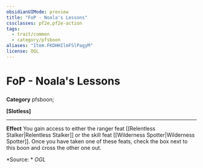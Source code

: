 ```yaml
---
obsidianUIMode: preview
title: "FoP - Noala's Lessons"
cssclasses: pf2e,pf2e-action
tags:
  - trait/common
  - category/pfsboon
aliases: "Item.FKDHHIlmFSlPagyM"
license: OGL
---
```

# FoP - Noala's Lessons

### 

**Category** pfsboon; 




**\[Slotless\]**

* * *

**Effect** You gain access to either the ranger feat [[Relentless Stalker|Relentless Stalker]] or the skill feat [[Wilderness Spotter|Wilderness Spotter]]. Once you have taken one of these feats, check the box next to this boon and cross the other one out.

*Source: *
*OGL*